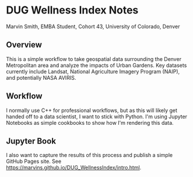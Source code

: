 # DUG Wellness Index Notes
Marvin Smith, EMBA Student, Cohort 43, University of Colorado, Denver

## Overview

This is a simple workflow to take geospatial data surrounding the Denver Metropolitan area and analyze the impacts of Urban Gardens.   Key datasets currently include Landsat, National Agriculture Imagery Program (NAIP), and potentially NASA AVIRIS. 

## Workflow

I normally use C++ for professional workflows, but as this will likely get handed off to a data scientist, I want to stick with Python.  I'm using Jupyter Notebooks as simple cookbooks to show how I'm rendering this data. 

## Jupyter Book

I also want to capture the results of this process and publish a simple GitHub Pages site.  See https://marvins.github.io/DUG_WellnessIndex/intro.html. 

